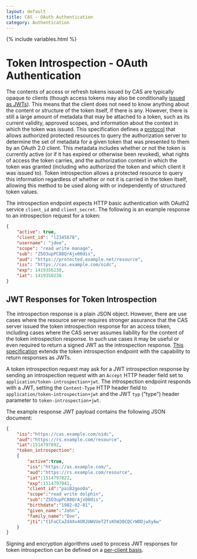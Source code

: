 ```yaml
---
layout: default
title: CAS - OAuth Authentication
category: Authentication
---
```

{% include variables.html %}

# Token Introspection - OAuth Authentication

The contents of access or refresh tokens issued by CAS are typically opaque to clients (though access tokens may also be conditionally 
[issued as JWTs](OAuth-Authentication-JWT-AccessTokens.html)). This means that the client does not need to know anything about the
content or structure of the token itself, if there is any. However, there is still a large amount of metadata that may be attached to a
token, such as its current validity, approved scopes, and information about the context in which the token was issued. This specification defines 
a [protocol](https://tools.ietf.org/html/rfc7662) that allows authorized protected resources to query the authorization server to determine 
the set of metadata for a given token that was presented to them by an OAuth 2.0 client. This metadata includes whether or not the token 
is currently active (or if it has expired or otherwise been revoked), what rights of access the token carries, and the authorization context 
in which the token was granted (including who authorized the token and which client it was issued to). Token introspection allows a protected resource to
query this information regardless of whether or not it is carried in the token itself, allowing this method to be used along with or
independently of structured token values.

The introspection endpoint expects HTTP basic authentication with OAuth2 service `client_id` and `client_secret`. The following is 
an example response to an introspection request for a token:

```json
{
    "active": true,
    "client_id": "l2345678",
    "username": "jdoe",
    "scope": "read write manage",
    "sub": "Z5O3upPC88QrAjx00dis",
    "aud": "https://protected.example.net/resource",
    "iss": "https://cas.example.com/oidc",
    "exp": 1419356238,
    "iat": 1419350238
}
```   
   
## JWT Responses for Token Introspection

The introspection response is a plain JSON object. However, there are use cases where the resource server 
requires stronger assurance that the CAS server issued the token introspection response for an 
access token, including cases where the CAS server assumes liability for the content of the token introspection response. In such use cases it 
may be useful or even required to return a signed JWT as the introspection response. [This specification](https://www.ietf.org/id/draft-ietf-oauth-jwt-introspection-response-12.html) 
extends the token introspection endpoint with the capability to return responses as JWTs.

A token introspection request may ask for a JWT introspection response by sending an introspection request 
with an `Accept` HTTP header field set to `application/token-introspection+jwt`. The introspection endpoint responds with a JWT, 
setting the `Content-Type` HTTP header field to `application/token-introspection+jwt` and the JWT `typ` ("type") header 
parameter to `token-introspection+jwt`.

The example response JWT payload contains the following JSON document:
 
```json
{
    "iss":"https://cas.example.com/oidc",
    "aud":"https://rs.example.com/resource",
    "iat":1514797892,
    "token_introspection":
    {
        "active":true,
        "iss":"https://as.example.com/",
        "aud":"https://rs.example.com/resource",
        "iat":1514797822,
        "exp":1514797942,
        "client_id":"paiB2goo0a",
        "scope":"read write dolphin",
        "sub":"Z5O3upPC88QrAjx00dis",
        "birthdate":"1982-02-01",
        "given_name":"John",
        "family_name":"Doe",
        "jti":"t1FoCCaZd4Xv4ORJUWVUeTZfsKhW30CQCrWDDjwXy6w"
    }
}
```
      
Signing and encryption algorithms used to process JWT responses for token introspection can be defined on a [per-client basis](OAuth-Authentication-Clients.html). 

